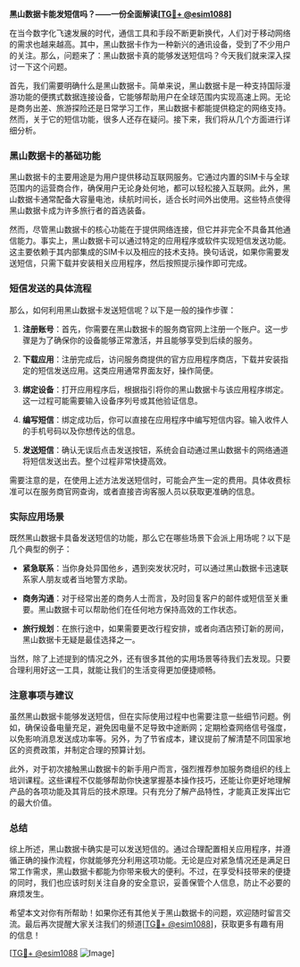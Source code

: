 **黑山数据卡能发短信吗？——一份全面解读[[TG💪+ @esim1088](https://t.me/s/esim1088)]**

在当今数字化飞速发展的时代，通信工具和手段不断更新换代，人们对于移动网络的需求也越来越高。其中，黑山数据卡作为一种新兴的通讯设备，受到了不少用户的关注。那么，问题来了：黑山数据卡真的能够发送短信吗？今天我们就来深入探讨一下这个问题。

首先，我们需要明确什么是黑山数据卡。简单来说，黑山数据卡是一种支持国际漫游功能的便携式数据连接设备，它能够帮助用户在全球范围内实现高速上网。无论是商务出差、旅游探险还是日常学习工作，黑山数据卡都能提供稳定的网络支持。然而，关于它的短信功能，很多人还存在疑问。接下来，我们将从几个方面进行详细分析。

### 黑山数据卡的基础功能

黑山数据卡的主要用途是为用户提供移动互联网服务。它通过内置的SIM卡与全球范围内的运营商合作，确保用户无论身处何地，都可以轻松接入互联网。此外，黑山数据卡通常配备大容量电池，续航时间长，适合长时间外出使用。这些特点使得黑山数据卡成为许多旅行者的首选装备。

然而，尽管黑山数据卡的核心功能在于提供网络连接，但它并非完全不具备其他通信能力。事实上，黑山数据卡可以通过特定的应用程序或软件实现短信发送功能。这主要依赖于其内部集成的SIM卡以及相应的技术支持。换句话说，如果你需要发送短信，只需下载并安装相关应用程序，然后按照提示操作即可完成。

### 短信发送的具体流程

那么，如何利用黑山数据卡发送短信呢？以下是一般的操作步骤：

1. **注册账号**：首先，你需要在黑山数据卡的服务商官网上注册一个账户。这一步骤是为了确保你的设备能够正常激活，并且能够享受到后续的服务。

2. **下载应用**：注册完成后，访问服务商提供的官方应用程序商店，下载并安装指定的短信发送应用。这类应用通常界面友好，操作简便。

3. **绑定设备**：打开应用程序后，根据指引将你的黑山数据卡与该应用程序绑定。这一过程可能需要输入设备序列号或其他验证信息。

4. **编写短信**：绑定成功后，你可以直接在应用程序中编写短信内容。输入收件人的手机号码以及你想传达的信息。

5. **发送短信**：确认无误后点击发送按钮，系统会自动通过黑山数据卡的网络通道将短信发送出去。整个过程非常快捷高效。

需要注意的是，在使用上述方法发送短信时，可能会产生一定的费用。具体收费标准可以在服务商官网查询，或者直接咨询客服人员以获取更准确的信息。

### 实际应用场景

既然黑山数据卡具备发送短信的功能，那么它在哪些场景下会派上用场呢？以下是几个典型的例子：

- **紧急联系**：当你身处异国他乡，遇到突发状况时，可以通过黑山数据卡迅速联系家人朋友或者当地警方求助。
  
- **商务沟通**：对于经常出差的商务人士而言，及时回复客户的邮件或短信至关重要。黑山数据卡可以帮助他们在任何地方保持高效的工作状态。

- **旅行规划**：在旅行途中，如果需要更改行程安排，或者向酒店预订新的房间，黑山数据卡无疑是最佳选择之一。

当然，除了上述提到的情况之外，还有很多其他的实用场景等待我们去发现。只要合理利用好这一工具，就能让我们的生活变得更加便捷顺畅。

### 注意事项与建议

虽然黑山数据卡能够发送短信，但在实际使用过程中也需要注意一些细节问题。例如，确保设备电量充足，避免因电量不足导致中途断网；定期检查网络信号强度，以免影响消息发送成功率等。另外，为了节省成本，建议提前了解清楚不同国家地区的资费政策，并制定合理的预算计划。

此外，对于初次接触黑山数据卡的新手用户而言，强烈推荐参加服务商组织的线上培训课程。这些课程不仅能够帮助你快速掌握基本操作技巧，还能让你更好地理解产品的各项功能及其背后的技术原理。只有充分了解产品特性，才能真正发挥出它的最大价值。

### 总结

综上所述，黑山数据卡确实是可以发送短信的。通过合理配置相关应用程序，并遵循正确的操作流程，你就能够充分利用这项功能。无论是应对紧急情况还是满足日常工作需求，黑山数据卡都能为你带来极大的便利。不过，在享受科技带来的便捷的同时，我们也应该时刻关注自身的安全意识，妥善保管个人信息，防止不必要的麻烦发生。

希望本文对你有所帮助！如果你还有其他关于黑山数据卡的问题，欢迎随时留言交流。最后再次提醒大家关注我们的频道[[TG💪+ @esim1088](https://t.me/s/esim1088)]，获取更多有趣有用的信息！

[[TG💪+ @esim1088](https://t.me/s/esim1088) ![Image](https://i.postimg.cc/4NQfJmqS/Snipaste-2025-05-13-00-14-12.png)]